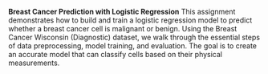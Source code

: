 **Breast Cancer Prediction with Logistic Regression**
This assignment demonstrates how to build and train a logistic regression model to predict whether a breast cancer cell is malignant or benign. Using the Breast Cancer Wisconsin (Diagnostic) dataset, we walk through the essential steps of data preprocessing, model training, and evaluation. The goal is to create an accurate model that can classify cells based on their physical measurements.
